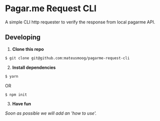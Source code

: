 # Pagar.me Request CLI

A simple CLI http requester to verify the response from local pagarme API.

## Developing

1. **Clone this repo**
```sh
$ git clone git@github.com:mateusmoog/pagarme-request-cli
```

2. **Install dependencies**
```sh
$ yarn
```
OR
```sh
$ npm init
```

3. **Have fun**

*Soon as possible we will add an 'how to use'.*
